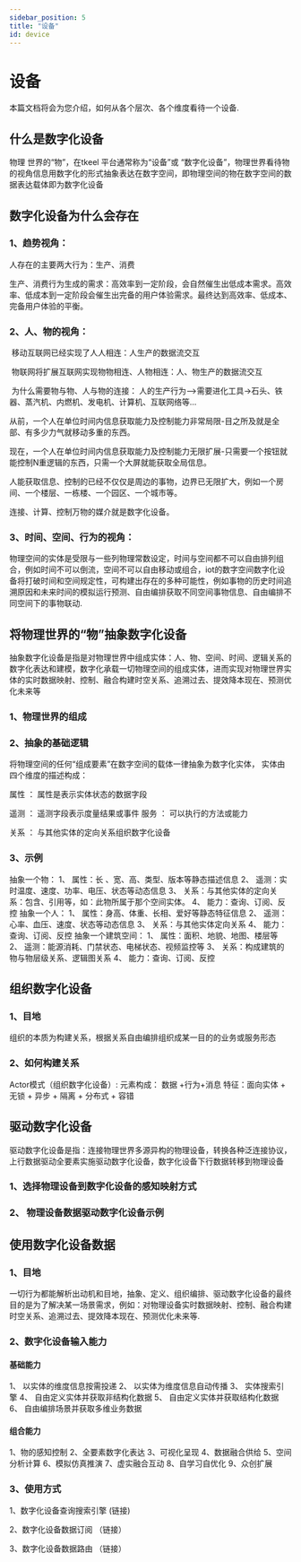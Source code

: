 ```yaml
---
sidebar_position: 5
title: "设备"
id: device
---
```


# 设备
本篇文档将会为您介绍，如何从各个层次、各个维度看待一个设备.



## 什么是数字化设备

物理 世界的“物”，在tkeel 平台通常称为“设备”或 “数字化设备”，物理世界看待物的视角信息用数字化的形式抽象表达在数字空间，即物理空间的物在数字空间的数据表达载体即为数字化设备



##  数字化设备为什么会存在

### 1、趋势视角：
  人存在的主要两大行为：生产、消费

 生产、消费行为生成的需求：高效率到一定阶段，会自然催生出低成本需求。高效率、低成本到一定阶段会催生出完备的用户体验需求。最终达到高效率、低成本、完备用户体验的平衡。

### 2、人、物的视角：

​     移动互联网已经实现了人人相连：人生产的数据流交互

​     物联网将扩展互联网实现物物相连、人物相连：人、物生产的数据流交互

​    为什么需要物与物、人与物的连接：
   人的生产行为—>需要进化工具->石头、铁器、蒸汽机、内燃机、发电机、计算机、互联网络等…

​    从前，一个人在单位时间内信息获取能力及控制能力非常局限-目之所及就是全部、有多少力气就移动多重的东西。

​    现在，一个人在单位时间内信息获取能力及控制能力无限扩展-只需要一个按钮就能控制N重逻辑的东西，只需一个大屏就能获取全局信息。

   人能获取信息、控制的已经不仅仅是周边的事物，边界已无限扩大，例如一个房间、一个楼层、一栋楼、一个园区、一个城市等。

   连接、计算、控制万物的媒介就是数字化设备。

### 3、时间、空间、行为的视角：
   物理空间的实体是受限与一些列物理常数设定，时间与空间都不可以自由排列组合，例如时间不可以倒流，空间不可以自由移动或组合，iot的数字空间数字化设备将打破时间和空间规定性，可构建出存在的多种可能性，例如事物的历史时间追溯原因和未来时间的模拟运行预测、自由编排获取不同空间事物信息、自由编排不同空间下的事物联动.
          

## 将物理世界的“物”抽象数字化设备

 抽象数字化设备是指是对物理世界中组成实体：人、物、空间、时间、逻辑关系的数字化表达和建模，数字化承载一切物理空间的组成实体，进而实现对物理世界实体的实时数据映射、控制、融合构建时空关系、追溯过去、提效降本现在、预测优化未来等

### 1、物理世界的组成


### 2、抽象的基础逻辑

将物理空间的任何“组成要素”在数字空间的载体一律抽象为数字化实体，
实体由四个维度的描述构成：

 属性 ： 属性是表示实体状态的数据字段

 遥测 ： 遥测字段表示度量结果或事件
 服务 ： 可以执行的方法或能力

 关系  ： 与其他实体的定向关系组织数字化设备

### 3、示例

抽象一个物：
1、	属性：长 、宽、高、类型、版本等静态描述信息 
2、	遥测：实时温度、速度、功率、电压、状态等动态信息
3、	关系：与其他实体的定向关系：包含、引用等，如：此物所属于那个空间实体。
4、	能力：查询、订阅、反控
                 抽象一个人：
1、	属性：身高、体重、长相、爱好等静态特征信息
2、	遥测：心率、血压、速度、状态等动态信息
3、	关系：与其他实体定向关系
4、	能力：查询、订阅、反控
                 抽象一个建筑空间：
1、	属性：面积、地貌、地图、楼层等
2、	遥测：能源消耗、门禁状态、电梯状态、视频监控等
3、	关系：构成建筑的物与物层级关系、逻辑图关系
4、	能力：查询、订阅、反控
       

## 组织数字化设备

### 1、目地

组织的本质为构建关系，根据关系自由编排组织成某一目的的业务或服务形态


### 2、如何构建关系




  Actor模式（组织数字化设备）:
         元素构成： 数据 +行为+消息
         特征：面向实体 + 无锁 + 异步 + 隔离 + 分布式 + 容错



## 驱动数字化设备

驱动数字化设备是指：连接物理世界多源异构的物理设备，转换各种泛连接协议，上行数据驱动全要素实施驱动数字化设备，数字化设备下行数据转移到物理设备

### 1、选择物理设备到数字化设备的感知映射方式


### 2、 物理设备数据驱动数字化设备示例




## 使用数字化设备数据

### 1、目地

  一切行为都能解析出动机和目地，抽象、定义、组织编排、驱动数字化设备的最终目的是为了解决某一场景需求，例如：对物理设备实时数据映射、控制、融合构建时空关系、追溯过去、提效降本现在、预测优化未来等.


### 2、数字化设备输入能力

#### 基础能力

1、	以实体的维度信息按需投递
2、	以实体为维度信息自动传播
3、	实体搜索引擎
4、	自由定义实体并获取非结构化数据
5、	自由定义实体并获取结构化数据
6、	自由编排场景并获取多维业务数据

#### 组合能力

1、物的感知控制
2、全要素数字化表达
3、可视化呈现
4、数据融合供给
5、空间分析计算
6、模拟仿真推演
7、虚实融合互动
8、自学习自优化
9、众创扩展



### 3、使用方式

1、数字化设备查询搜索引擎    (链接)

2、数字化设备数据订阅 （链接）

3、数字化设备数据路由 （链接）
